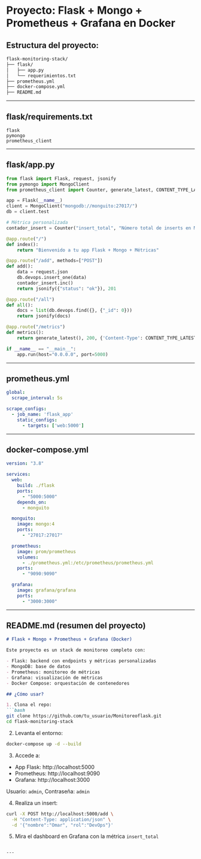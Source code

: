 # Proyecto: Flask + Mongo + Prometheus + Grafana en Docker

## Estructura del proyecto:

```bash
flask-monitoring-stack/
├── flask/
│   ├── app.py
│   └── requerimientos.txt
├── prometheus.yml
├── docker-compose.yml
├── README.md
```

---

## flask/requirements.txt

```
flask
pymongo
prometheus_client
```

---

## flask/app.py

```python
from flask import Flask, request, jsonify
from pymongo import MongoClient
from prometheus_client import Counter, generate_latest, CONTENT_TYPE_LATEST

app = Flask(__name__)
client = MongoClient("mongodb://monguito:27017/")
db = client.test

# Métrica personalizada
contador_insert = Counter("insert_total", "Número total de inserts en Mongo")

@app.route("/")
def index():
    return "Bienvenido a tu app Flask + Mongo + Métricas"

@app.route("/add", methods=["POST"])
def add():
    data = request.json
    db.devops.insert_one(data)
    contador_insert.inc()
    return jsonify({"status": "ok"}), 201

@app.route("/all")
def all():
    docs = list(db.devops.find({}, {"_id": 0}))
    return jsonify(docs)

@app.route("/metrics")
def metrics():
    return generate_latest(), 200, {'Content-Type': CONTENT_TYPE_LATEST}

if __name__ == "__main__":
    app.run(host="0.0.0.0", port=5000)
```

---

## prometheus.yml

```yaml
global:
  scrape_interval: 5s

scrape_configs:
  - job_name: 'flask_app'
    static_configs:
      - targets: ['web:5000']
```

---

## docker-compose.yml

```yaml
version: "3.8"

services:
  web:
    build: ./flask
    ports:
      - "5000:5000"
    depends_on:
      - monguito

  monguito:
    image: mongo:4
    ports:
      - "27017:27017"

  prometheus:
    image: prom/prometheus
    volumes:
      - ./prometheus.yml:/etc/prometheus/prometheus.yml
    ports:
      - "9090:9090"

  grafana:
    image: grafana/grafana
    ports:
      - "3000:3000"
```

---

## README.md (resumen del proyecto)

```markdown
# Flask + Mongo + Prometheus + Grafana (Docker)

Este proyecto es un stack de monitoreo completo con:

- Flask: backend con endpoints y métricas personalizadas
- MongoDB: base de datos
- Prometheus: monitoreo de métricas
- Grafana: visualización de métricas
- Docker Compose: orquestación de contenedores

## ¿Cómo usar?

1. Clona el repo:
```bash
git clone https://github.com/tu_usuario/Monitoreoflask.git
cd flask-monitoring-stack
```

2. Levanta el entorno:
```bash
docker-compose up -d --build
```

3. Accede a:
- App Flask: http://localhost:5000
- Prometheus: http://localhost:9090
- Grafana: http://localhost:3000

Usuario: `admin`, Contraseña: `admin`

4. Realiza un insert:
```bash
curl -X POST http://localhost:5000/add \
  -H "Content-Type: application/json" \
  -d '{"nombre":"Omar", "rol":"DevOps"}'
```

5. Mira el dashboard en Grafana con la métrica `insert_total`
```

---
